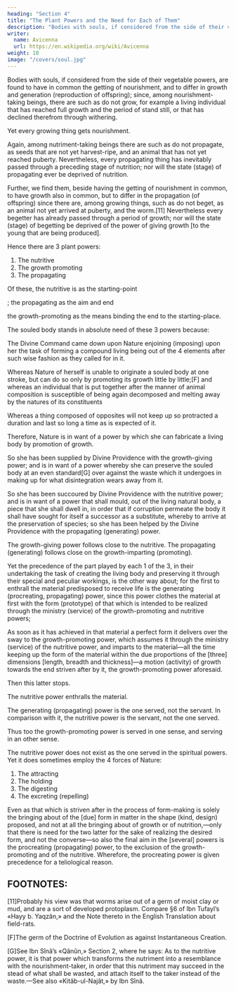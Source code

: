 ```yaml
---
heading: "Section 4"
title: "The Plant Powers and the Need for Each of Them"
description: "Bodies with souls, if considered from the side of their vegetable powers, are found to have in common the getting of nourishment"
writer:
  name: Avicenna
  url: https://en.wikipedia.org/wiki/Avicenna
weight: 10
image: "/covers/soul.jpg"
---
```



Bodies with souls, if considered from the side of their vegetable powers, are found to have in common the getting of nourishment, and to differ in growth and generation (reproduction of offspring); since, among nourishment-taking beings, there are such as do not grow, for example a living individual that has reached full growth and the period of stand still, or that has declined therefrom through withering. 

Yet every growing thing gets nourishment. 

Again, among nutriment-taking beings there are such as do not propagate, as seeds that are not yet harvest-ripe, and an animal that has not yet reached puberty. Nevertheless, every propagating thing has inevitably passed through a preceding stage of nutrition; nor will the state (stage) of propagating ever be deprived of nutrition. 

Further, we find them, beside having the getting of nourishment in common, to have growth also in common, but to differ in the propagation (of offspring) since there are, among growing things, such as do not beget, as an animal not yet arrived at puberty, and the worm.[11] Nevertheless every begetter has already passed through a period of growth; nor will the state (stage) of begetting be deprived of the power of giving growth [to the young that are being produced]. 

Hence there are 3 <!-- vegetable -->plant powers:

1. The nutritive
2. The growth promoting
3. The propagating

Of these, the nutritive is as the starting-point

; the propagating as the aim and end

 the growth-promoting as the means binding the end to the starting-place.

 The souled body stands in absolute need of these 3 powers because:

The Divine Command came down upon Nature enjoining (imposing) upon her the task of forming a compound living being out of the 4 elements after such wise fashion as they called for in it.

Whereas Nature of herself is unable to originate a souled body at one stroke, but can do so only by promoting its growth little by little;[F] and whereas an individual that is put together after the manner of animal composition is susceptible of being again decomposed and melting away by the natures of its constituents

Whereas a thing composed of opposites will not keep up so protracted a duration and last so long a time as is expected of it. 

Therefore, Nature is in want of a power by which she can fabricate a living body by promotion of growth. 

So she has been supplied by Divine Providence with the growth-giving power; and is in want of a power whereby she can preserve the souled body at an even standard[G] over against the waste which it undergoes in making up for what disintegration wears away from it. 

So she has been succoured by Divine Providence with the nutritive power; and is in want of a power that shall mould, out of the living natural body, a piece that she shall dwell in, in order that if corruption permeate the body it shall have sought for itself a successor as a substitute, whereby to arrive at the preservation of species; so she has been helped by the Divine Providence with the propagating (generating) power.

The growth-giving power follows close to the nutritive. The propagating (generating) follows close on the growth-imparting (promoting). 

Yet the precedence of the part played by each 1 of the 3, in their undertaking the task of creating the living body and preserving it through their special and peculiar workings, is the other way about; for the first to enthrall the material predisposed to receive life is the generating (procreating, propagating) power, since this power clothes the material at first with the form (prototype) of that which is intended to be realized through the ministry (service) of the growth-promoting and nutritive powers; 

As soon as it has achieved in that material a perfect form it delivers over the sway to the growth-promoting power, which assumes it through the ministry (service) of the nutritive power, and imparts to the material—all the time keeping up the form of the material within the due proportions of the [three] dimensions [length, breadth and thickness]—a motion (activity) of growth towards the end striven after by it, the growth-promoting power aforesaid. 

Then this latter stops. 

The nutritive power enthralls the material. 

The generating (propagating) power is the one served, not the servant. In comparison with it, the nutritive power is the servant, not the one served. 

Thus too the growth-promoting power is served in one sense, and serving in an other sense.

The nutritive power does not exist as the one served in the spiritual powers. Yet it does sometimes employ the 4 forces of Nature:

1. The attracting
2. The holding
3. The digesting
4. The excreting (repelling)

Even as that which is striven after in the process of form-making is solely the bringing about of the [due] form in matter in the shape (kind, design) proposed, and not at all the bringing about of growth or of nutrition,—only that there is need for the two latter for the sake of realizing the desired form, and not the converse—so also the final aim in the [several] powers is the procreating (propagating) power, to the exclusion of the growth-promoting and of the nutritive. Wherefore, the procreating power is given precedence for a teliological reason.

<!-- And through God is fitness to be achieved. -->


## FOOTNOTES:

[11]Probably his view was that worms arise out of a germ of moist clay or mud, and are a sort of developed protoplasm. Compare §6 of Ibn Tufayl’s «Hayy b. Yaqzân,» and the Note thereto in the English Translation about field-rats.

[F]The germ of the Doctrine of Evolution as against Instantaneous Creation.

[G]See Ibn Sînâ’s «Qânûn,» Section 2, where he says: As to the nutritive power, it is that power which transforms the nutriment into a resemblance with the nourishment-taker, in order that this nutriment may succeed in the stead of what shall be wasted, and attach itself to the taker instead of the waste.—See also «Kitâb-ul-Najât,» by Ibn Sînâ.
